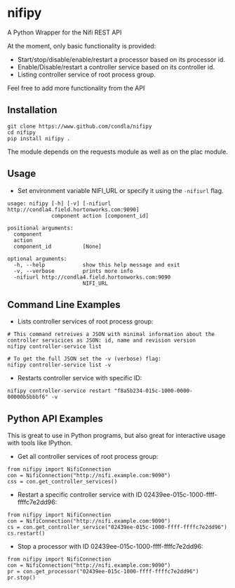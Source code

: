 # nifipy

A Python Wrapper for the Nifi REST API

At the moment, only basic functionality is provided:
* Start/stop/disable/enable/restart a processor based on its processor id.
* Enable/Disable/restart a controller service based on its controller id.
* Listing controller service of root process group.

Feel free to add more functionality from the API

## Installation

```
git clone https://www.github.com/condla/nifipy
cd nifipy
pip install nifipy .
```

The module depends on the requests module as well as on the plac module.

## Usage

* Set environment variable NIFI_URL or specify it using the `-nifiurl` flag.

```
usage: nifipy [-h] [-v] [-nifiurl http://condla4.field.hortonworks.com:9090]
              component action [component_id]

positional arguments:
  component
  action
  component_id          [None]

optional arguments:
  -h, --help            show this help message and exit
  -v, --verbose         prints more info
  -nifiurl http://condla4.field.hortonworks.com:9090
                        NIFI_URL
```

## Command Line Examples

* Lists controller services of root process group:

```
# This command retreives a JSON with minimal information about the controller servicices as JSON: id, name and revision version
nifipy controller-service list

# To get the full JSON set the -v (verbose) flag:
nifipy controller-service list -v
```

* Restarts controller service with specific ID:
```
nifipy controller-service restart "f8a5b234-015c-1000-0000-00000b5bbbf6" -v
```


## Python API Examples

This is great to use in Python programs, but also great for interactive usage with tools like IPython.

* Get all controller services of root process group:
```
from nifipy import NifiConnection
con = NifiConnection("http://nifi.example.com:9090")
css = con.get_controller_services()
````

* Restart a specific controller service with ID 02439ee-015c-1000-ffff-ffffc7e2dd96:
```
from nifipy import NifiConnection
con = NifiConnection("http://nifi.example.com:9090")
cs = con.get_controller_service("02439ee-015c-1000-ffff-ffffc7e2dd96")
cs.restart()
```

* Stop a processor with ID 02439ee-015c-1000-ffff-ffffc7e2dd96:
```
from nifipy import NifiConnection
con = NifiConnection("http://nifi.example.com:9090")
pr = con.get_processor("02439ee-015c-1000-ffff-ffffc7e2dd96")
pr.stop()
```
